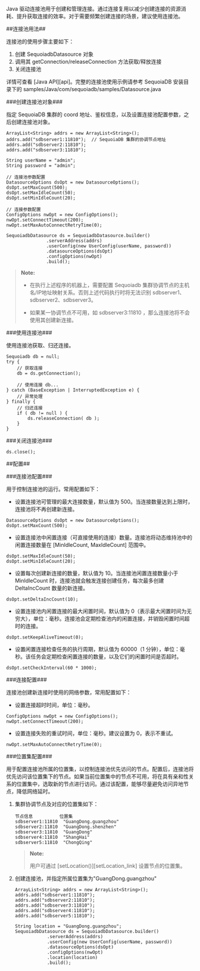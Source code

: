 Java 驱动连接池用于创建和管理连接。通过连接复用以减少创建连接的资源消耗、提升获取连接的效率。对于需要频繁创建连接的场景，建议使用连接池。

##连接池用法##

连接池的使用步骤主要如下：

1. 创建 SequoiadbDatasource 对象
2. 调用其 getConnection/releaseConnection 方法获取/释放连接
3. 关闭连接池

详情可查看 [Java API][api]。完整的连接池使用示例请参考 SequoiaDB 安装目录下的 samples/Java/com/sequoiadb/samples/Datasource.java

###创建连接池对象###

指定 SequoiaDB 集群的 coord 地址、鉴权信息，以及设置连接池配置参数，之后创建连接池对象。

 ```lang-java
 ArrayList<String> addrs = new ArrayList<String>();
 addrs.add("sdbserver1:11810");  // SequoiaDB 集群的协调节点地址
 addrs.add("sdbserver2:11810");
 addrs.add("sdbserver3:11810");
 
 String userName = "admin";
 String password = "admin";
 
 // 连接池参数配置
 DatasourceOptions dsOpt = new DatasourceOptions();
 dsOpt.setMaxCount(500);
 dsOpt.setMaxIdleCount(50);
 dsOpt.setMinIdleCount(20);

 // 连接参数配置
 ConfigOptions nwOpt = new ConfigOptions();
 nwOpt.setConnectTimeout(200);
 nwOpt.setMaxAutoConnectRetryTime(0);
 
 SequoiadbDatasource ds = SequoiadbDatasource.builder()
                .serverAddress(addrs)
                .userConfig(new UserConfig(userName, password))
                .datasourceOptions(dsOpt)
                .configOptions(nwOpt)
                .build();
 ```

> **Note:**
>
> * 在执行上述程序的机器上，需要配置 Sequoiadb 集群协调节点的主机名/IP地址映射关系。否则上述代码执行时将无法识别 sdbserver1、sdbserver2、sdbserver3。
>
> * 如果某一协调节点不可用，如  sdbserver3:11810 ，那么连接池将不会使用其创建新连接。

###使用连接池###

使用连接池获取、归还连接。

 ```lang-java
 Sequoiadb db = null;
 try {
     // 获取连接
     db = ds.getConnection();
 
     // 使用连接 db...
 } catch (BaseException | InterruptedException e) {
     // 异常处理
 } finally {
     // 归还连接
     if ( db != null ) {
         ds.releaseConnection( db );
     }
 }
 ```

###关闭连接池###

 ```lang-java
 ds.close();
 ```

##配置##

###连接池配置###

用于控制连接池的运行。常用配置如下：

* 设置连接池可管理的最大连接数量，默认值为 500。当连接数量达到上限时，连接池将不再创建新连接。

 ```lang-java
 DatasourceOptions dsOpt = new DatasourceOptions();
 dsOpt.setMaxCount(500);
 ```

* 设置连接池中闲置连接（可直接使用的连接）数量。连接池将动态维持池中的闲置连接数量在 [MinIdleCount, MaxIdleCount] 范围中。

 ```lang-java
 dsOpt.setMaxIdleCount(50);
 dsOpt.setMinIdleCount(20);
 ```

* 设置每次创建新连接的数量，默认值为 10。当连接池闲置连接数量小于 MinIdleCount 时，连接池就会触发连接创建任务，每次最多创建 DeltaIncCount 数量的新连接。

 ```lang-java
 dsOpt.setDeltaIncCount(10);
 ```

* 设置连接池内闲置连接的最大闲置时间，默认值为 0（表示最大闲置时间为无穷大），单位：毫秒。连接池会定期检查池内的闲置连接，并销毁闲置时间超时的连接。

 ```lang-java
 dsOpt.setKeepAliveTimeout(0);
 ```

* 设置闲置连接检查任务的执行周期，默认值为 60000（1 分钟），单位：毫秒。该任务会定期检查闲置连接的数量，以及它们的闲置时间是否超时。

 ```lang-java
 dsOpt.setCheckInterval(60 * 1000);
 ```

###连接配置###

连接池创建新连接时使用的网络参数，常用配置如下：

* 设置连接超时时间，单位：毫秒。

 ```lang-java
 ConfigOptions nwOpt = new ConfigOptions();
 nwOpt.setConnectTimeout(200);
 ```

* 设置连接失败的重试时间，单位：毫秒。建议设置为 0，表示不重试。

 ```lang-java
 nwOpt.setMaxAutoConnectRetryTime(0);
 ```

###位置集配置###

用于配置连接池所属的位置集，以控制连接池优先访问的节点。配置后，连接池将优先访问该位置集下的节点。如果当前位置集中的节点不可用，将在具有亲和性关系的位置集中，选取新的节点进行访问。通过该配置，能够尽量避免访问异地节点，降低网络延时。

1. 集群协调节点及对应的位置集如下：

    ```lang-text
    节点信息          位置集
    sdbserver1:11810  "GuangDong.guangzhou"
    sdbserver2:11810  "GuangDong.shenzhen"
    sdbserver3:11810  "GuangDong"
    sdbserver4:11810  "ShangHai"
    sdbserver5:11810  "ChongQing"
    ```

    >**Note:**
    >
    > 用户可通过 [setLocation()][setLocation_link] 设置节点的位置集。

2. 创建连接池，并指定所属位置集为"GuangDong.guangzhou"

    ```lang-java
    ArrayList<String> addrs = new ArrayList<String>();
    addrs.add("sdbserver1:11810");
    addrs.add("sdbserver2:11810");
    addrs.add("sdbserver3:11810");
    addrs.add("sdbserver4:11810");
    addrs.add("sdbserver5:11810");

    String location = "GuangDong.guangzhou";
    SequoiadbDatasource ds = SequoiadbDatasource.builder()
                .serverAddress(addrs)
                .userConfig(new UserConfig(userName, password))
                .datasourceOptions(dsOpt)
                .configOptions(nwOpt)
                .location(location)
                .build();
     ```

[^_^]:
     本文使用的所有引用和链接
[api]:api/java/html/index.html
[setLocation_link]:manual/Manual/Sequoiadb_Command/SdbNode/setLocation.md